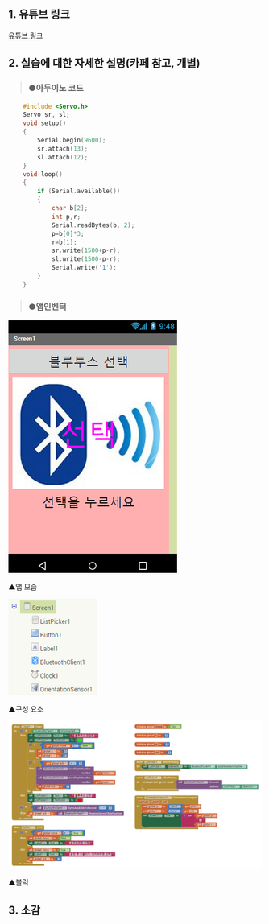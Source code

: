 ## 1. 유튜브 링크
[유튜브 링크](https://www.youtube.com/channel/UCw2alDqfe2myd5JtcaqY0dQ?view_as=subscriber)
## 2. 실습에 대한 자세한 설명(카페 참고, 개별)

>### ●아두이노 코드
```C
	#include <Servo.h>
	Servo sr, sl;
	void setup()
	{
		Serial.begin(9600);
		sr.attach(13);
		sl.attach(12);
	}
	void loop()
	{
		if (Serial.available())
		{
			char b[2];
			int p,r;
			Serial.readBytes(b, 2);
			p=b[0]*3;
			r=b[1];
			sr.write(1500+p-r);
			sl.write(1500-p-r);
			Serial.write('1');
		}
	}
```
>### ●앱인벤터

![1](/img/4.png)

▲앱 모습

![1](/img/5.png)

▲구성 요소

![1](/img/6.png)

▲블럭

## 3. 소감
